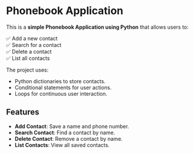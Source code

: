 # Phonebook Application 

This is a **simple Phonebook Application using Python** that allows users to:

✅ Add a new contact  
✅ Search for a contact  
✅ Delete a contact  
✅ List all contacts  

The project uses:
- Python dictionaries to store contacts.
- Conditional statements for user actions.
- Loops for continuous user interaction.

## Features
- **Add Contact**: Save a name and phone number.
- **Search Contact**: Find a contact by name.
- **Delete Contact**: Remove a contact by name.
- **List Contacts**: View all saved contacts.
